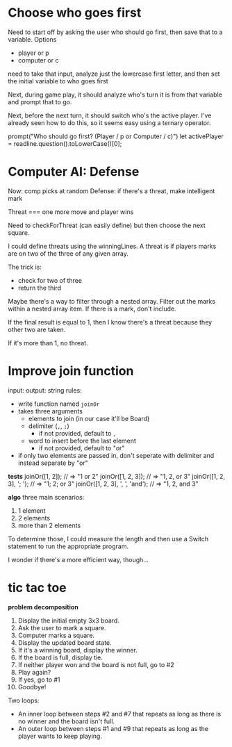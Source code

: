 # Choose who goes first
Need to start off by asking the user who should go first, then save that to a variable. Options

* player or p
* computer or c

need to take that input, analyze just the lowercase first letter, and then set the initial variable to who goes first

Next, during game play, it should analyze who's turn it is from that variable and prompt that to go.

Next, before the next turn, it should switch who's the active player. I've already seen how to do this, so it seems easy using a ternary operator. 

prompt("Who should go first? (Player / p or Computer / c)")
let activePlayer = readline.question().toLowerCase()[0];




# Computer AI: Defense

Now: comp picks at random
Defense: if there's a threat, make intelligent mark

Threat === one more move and player wins

Need to checkForThreat (can easily define) but then choose the next square.

I could define threats using the winningLines. A threat is if players marks are on two of the three of any given array.

The trick is:

* check for two of three
* return the third  

Maybe there's a way to filter through a nested array. Filter out the marks within a nested array item. If there is a mark, don't include.

If the final result is equal to 1, then I know there's a threat because they other two are taken.

If it's more than 1, no threat.





# Improve join function
input:
output: string
rules:
  * write function named `joinOr`
  * takes three arguments
    * elements to join (in our case it'll be Board)
    * delimiter (`,`, `;`)
      * if not provided, default to `,`
    * word to insert before the last element
      * if not provided, default to "or"
  * if only two elements are passed in, don't seperate with delimiter and instead separate by "or"

**tests**
joinOr([1, 2]);                  // => "1 or 2"
joinOr([1, 2, 3]);               // => "1, 2, or 3"
joinOr([1, 2, 3], '; ');         // => "1; 2; or 3"
joinOr([1, 2, 3], ', ', 'and');  // => "1, 2, and 3"

**algo**
three main scenarios:

1. 1 element
2. 2 elements
3. more than 2 elements

To determine those, I could measure the length and then use a Switch statement to run the appropriate program.

I wonder if there's a more efficient way, though…











# tic tac toe

**problem decomposition**
1. Display the initial empty 3x3 board.
2. Ask the user to mark a square.
3. Computer marks a square.
4. Display the updated board state.
5. If it's a winning board, display the winner.
6. If the board is full, display tie.
7. If neither player won and the board is not full, go to #2
8. Play again?
9. If yes, go to #1
10. Goodbye!

Two loops:
* An inner loop between steps #2 and #7 that repeats as long as there is no winner and the board isn't full.
* An outer loop between steps #1 and #9 that repeats as long as the player wants to keep playing.
